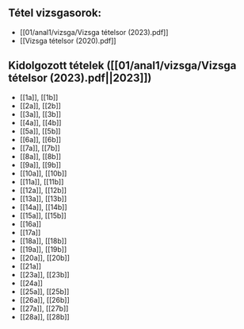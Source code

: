 ## Tétel vizsgasorok:
- [[01/anal1/vizsga/Vizsga tételsor (2023).pdf]]
- [[Vizsga tételsor (2020).pdf]]
## Kidolgozott tételek ([[01/anal1/vizsga/Vizsga tételsor (2023).pdf||2023]])
- [[1a]], [[1b]]
- [[2a]], [[2b]]
- [[3a]], [[3b]]
- [[4a]], [[4b]]
- [[5a]], [[5b]]
- [[6a]], [[6b]]
- [[7a]], [[7b]]
- [[8a]], [[8b]]
- [[9a]], [[9b]]
- [[10a]], [[10b]]
- [[11a]], [[11b]]
- [[12a]], [[12b]]
- [[13a]], [[13b]]
- [[14a]], [[14b]]
- [[15a]], [[15b]]
- [[16a]]
- [[17a]]
- [[18a]], [[18b]]
- [[19a]], [[19b]]
- [[20a]], [[20b]]
- [[21a]]
- [[23a]], [[23b]]
- [[24a]]
- [[25a]], [[25b]]
- [[26a]], [[26b]]
- [[27a]], [[27b]]
- [[28a]], [[28b]]
